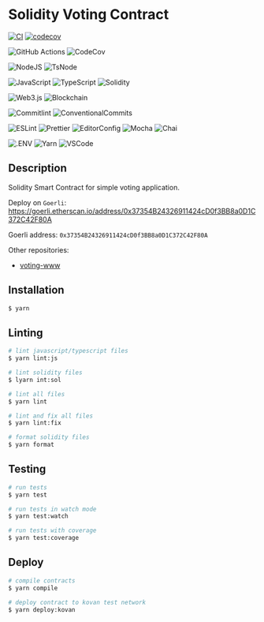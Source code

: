 # Solidity Voting Contract

[![CI](https://github.com/Mnigos/solidity-voting-contract/actions/workflows/main.yml/badge.svg)](https://github.com/Mnigos/solidity-voting-contract/actions/workflows/main.yml)
[![codecov](https://codecov.io/gh/Mnigos/solidity-voting-contract/branch/main/graph/badge.svg?token=d0C6GbFlHC)](https://codecov.io/gh/Mnigos/solidity-voting-contract)

![GitHub Actions](https://img.shields.io/badge/github%20actions-%232671E5.svg?style=for-the-badge&logo=githubactions&logoColor=white)
![CodeCov](https://img.shields.io/badge/codecov-%23ff0077.svg?style=for-the-badge&logo=codecov&logoColor=white)

![NodeJS](https://img.shields.io/badge/node.js-6DA55F?style=for-the-badge&logo=node.js&logoColor=white)
![TsNode](https://img.shields.io/badge/ts--node-3178C6?style=for-the-badge&logo=ts-node&logoColor=white)

![JavaScript](https://img.shields.io/badge/javascript-%23323330.svg?style=for-the-badge&logo=javascript&logoColor=%23F7DF1E)
![TypeScript](https://img.shields.io/badge/typescript-%23007ACC.svg?style=for-the-badge&logo=typescript&logoColor=white)
![Solidity](https://img.shields.io/badge/Solidity-%23363636.svg?style=for-the-badge&logo=solidity&logoColor=white)

![Web3.js](https://img.shields.io/badge/web3.js-F16822?style=for-the-badge&logo=web3.js&logoColor=white)
![Blockchain](https://img.shields.io/badge/Blockchain.com-121D33?logo=blockchaindotcom&logoColor=fff&style=for-the-badge)

![Commitlint](https://img.shields.io/badge/commitlint-000000.svg?style=for-the-badge&logo=commitlint&logoColor=white)
![ConventionalCommits](https://img.shields.io/badge/Conventional%20Commits-FE5196.svg?style=for-the-badge&logo=Conventional-Commits&logoColor=white)

![ESLint](https://img.shields.io/badge/eslint-3A33D1?style=for-the-badge&logo=eslint&logoColor=white)
![Prettier](https://img.shields.io/badge/prettier-1A2C34?style=for-the-badge&logo=prettier&logoColor=F7BA3E)
![EditorConfig](https://img.shields.io/badge/Editor%20Config-E0EFEF?style=for-the-badge&logo=editorconfig&logoColor=000)
![Mocha](https://img.shields.io/badge/-mocha-%238D6748?style=for-the-badge&logo=mocha&logoColor=white)
![Chai](https://img.shields.io/badge/chai-A30701?style=for-the-badge&logo=chai&logoColor=white)

![.ENV](https://img.shields.io/badge/.ENV-ECD53F.svg?style=for-the-badge&logo=dotenv&logoColor=black)
![Yarn](https://img.shields.io/badge/yarn-%232C8EBB.svg?style=for-the-badge&logo=yarn&logoColor=white)
![VSCode](https://img.shields.io/badge/VSCode-0078D4?style=for-the-badge&logo=visual%20studio%20code&logoColor=white)

## Description

Solidity Smart Contract for simple voting application.

Deploy on `Goerli`: https://goerli.etherscan.io/address/0x37354B24326911424cD0f3BB8a0D1C372C42F80A

Goerli address: `0x37354B24326911424cD0f3BB8a0D1C372C42F80A`

Other repositories:

- [voting-www](https://github.com/Mnigos/voting-www)

## Installation

```bash
$ yarn
```

## Linting

```bash
# lint javascript/typescript files
$ yarn lint:js

# lint solidity files
$ lyarn int:sol

# lint all files
$ yarn lint

# lint and fix all files
$ yarn lint:fix

# format solidity files
$ yarn format
```

## Testing

```bash
# run tests
$ yarn test

# run tests in watch mode
$ yarn test:watch

# run tests with coverage
$ yarn test:coverage
```

## Deploy

```bash
# compile contracts
$ yarn compile

# deploy contract to kovan test network
$ yarn deploy:kovan
```

